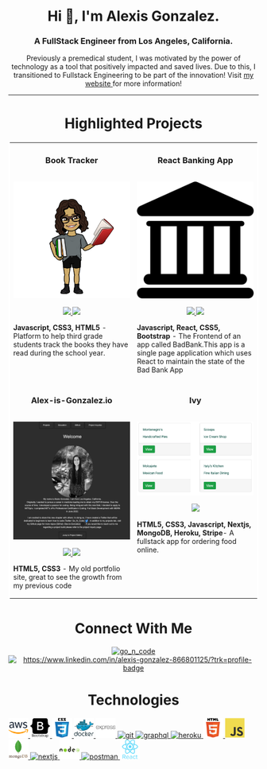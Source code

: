 <h1 align="center">Hi 👋, I'm Alexis Gonzalez.</h1>
<h3 align="center">A FullStack Engineer from Los Angeles, California.</h3>

<p align="center">Previously a premedical student, I was motivated by the power of technology as a tool that positively impacted and saved lives. Due to this, I transitioned to Fullstack Engineering to be part of the innovation! Visit <a href="https://vercel-react-app-black.vercel.app/">my website </a> for more information!
</p>
<hr/>

<h1 align="center"> Highlighted Projects</h1>
<table bordercolor="ffffff">
  
  <tr>
    <td width="50%" valign="top">
      <h3 align="center">Book Tracker</h3>
        <br />
        <a target="_blank" href="https://msreader.netlify.app/">
            <img src="images/teach.png" width="100%" alt="Book App"/>
        </a>
        <br />
        <p align="center">
          
  <a href="https://github.com/Alex-is-Gonzalez/Mr.Reader" target="_blank">
    <img src="https://img.shields.io/static/v1?label=|&message=REPO&color=23555f&style=plastic&logo=github&logo-color=white"/>
  </a>  
  <a href="https://msreader.netlify.app/" target="_blank">
    <img src="https://img.shields.io/static/v1?label=|&message=WEBSITE&color=orange&style=plastic&logo=wordpress&logo-color=white"/>
  </a>
      </p>
        <p><strong>Javascript, CSS3, HTML5 </strong> - Platform to help third grade students track the books they have read during the school year.</p>
    </td>
    <td width="50%" valign="top">
      <h3 align="center">React Banking App</h3>
        <br />
      <a target="_blank" href="http://alexis-gonzalez-banking-app.s3-website-us-west-1.amazonaws.com/#/">
            <img src="images/bank.png" width="100%"  alt="React Banking App"/>
        </a>
        <br />
        <p align="center">
          
  <a href="https://github.com/Alex-is-Gonzalez/Bad_Bank" target="_blank">
    <img src="https://img.shields.io/static/v1?label=|&message=REPO&color=23555f&style=plastic&logo=github&logo-color=white"/>
  </a>
  <a href="http://alexis-gonzalez-banking-app.s3-website-us-west-1.amazonaws.com/#/">
    <img src="https://img.shields.io/static/v1?label=|&message=WEBSITE&color=orange&style=plastic&logo=wordpress&logo-color=white"/>
  </a>
      </p>
        <p><strong>Javascript, React, CSS5, Bootstrap</strong> - The Frontend of an app called BadBank.This app is a single page application which uses React to maintain the state of the Bad Bank App</p>
    </td>
  </tr>
  
  <tr>
    <td width="50%" valign="top">
      <h3 align="center">Alex-is-Gonzalez.io</h3>
      <br />
        <a target="_blank" href="https://github.com/Alex-is-Gonzalez/Alex-is-Gonzalez.github.io">
          <img src="images/port.png" width="100%" alt="Portfolio"/>
        </a>
      <br />
        <p align="center">
  <a href="https://github.com/Alex-is-Gonzalez/Alex-is-Gonzalez.github.io" target="_blank">
    <img src="https://img.shields.io/static/v1?label=|&message=REPO&color=23555f&style=plastic&logo=github&logo-color=white"/>
  </a>
  <a href="https://alex-is-gonzalez.github.io/" target="_blank">
    <img src="https://img.shields.io/static/v1?label=|&message=WEBSITE&color=orange&style=plastic&logo=wordpress&logo-color=white"/>
  </a>
      </p>
        <p><strong>HTML5, CSS3 </strong> - My old portfolio site, great to see the growth from my previous code</p>
    </td>
    <td width="50%" valign="top">
      <h3 align="center">Ivy</h3>
        <br />
        <a target="_blank" href='https://mysterious-cliffs-25536.herokuapp.com/'>
          <img src="images/ivy-1.png" width="100%" alt="Ivy App"/>
        </a>
        <br />
        <p align="center">
          
  <a href="https://github.com/Alex-is-Gonzalez/Food_Order-" target="_blank">
    <img src="https://img.shields.io/static/v1?label=|&message=REPO&color=23555f&style=plastic&logo=github&logo-color=white"/>
<!--   </a>
  <a href="https://mysterious-cliffs-25536.herokuapp.com/" target="_blank">
    <img src="https://img.shields.io/static/v1?label=|&message=WEBSITE&color=orange&style=plastic&logo=wordpress&logo-color=white"/> -->
  </a>
      </p>
        <p><strong>HTML5, CSS3, Javascript, Nextjs, MongoDB, Heroku, Stripe</strong>- A fullstack app for ordering food online.</p>
    </td>
  </tr>
</table>


<h1 align="center">Connect With Me</h1>
<p align="center">
<a href="https://twitter.com/go_n_code" target="blank"><img align="center" src="https://raw.githubusercontent.com/rahuldkjain/github-profile-readme-generator/master/src/images/icons/Social/twitter.svg" alt="go_n_code" height="30" width="40" /></a>
<a href="https://linkedin.com/in/https://www.linkedin.com/in/alexis-gonzalez-866801125/?trk=profile-badge" target="blank"><img align="center" src="https://raw.githubusercontent.com/rahuldkjain/github-profile-readme-generator/master/src/images/icons/Social/linked-in-alt.svg" alt="https://www.linkedin.com/in/alexis-gonzalez-866801125/?trk=profile-badge" height="30" width="40" /></a>
</p>

<h1 align="center">Technologies</h1>
<p align="left"> <a href="https://aws.amazon.com" target="_blank" rel="noreferrer"> <img src="https://raw.githubusercontent.com/devicons/devicon/master/icons/amazonwebservices/amazonwebservices-original-wordmark.svg" alt="aws" width="40" height="40"/> </a> <a href="https://getbootstrap.com" target="_blank" rel="noreferrer"> <img src="https://raw.githubusercontent.com/devicons/devicon/master/icons/bootstrap/bootstrap-plain-wordmark.svg" alt="bootstrap" width="40" height="40"/> </a> <a href="https://www.w3schools.com/css/" target="_blank" rel="noreferrer"> <img src="https://raw.githubusercontent.com/devicons/devicon/master/icons/css3/css3-original-wordmark.svg" alt="css3" width="40" height="40"/> </a> <a href="https://www.docker.com/" target="_blank" rel="noreferrer"> <img src="https://raw.githubusercontent.com/devicons/devicon/master/icons/docker/docker-original-wordmark.svg" alt="docker" width="40" height="40"/> </a> <a href="https://expressjs.com" target="_blank" rel="noreferrer"> <img src="https://raw.githubusercontent.com/devicons/devicon/master/icons/express/express-original-wordmark.svg" alt="express" width="40" height="40"/> </a> <a href="https://git-scm.com/" target="_blank" rel="noreferrer"> <img src="https://www.vectorlogo.zone/logos/git-scm/git-scm-icon.svg" alt="git" width="40" height="40"/> </a> <a href="https://graphql.org" target="_blank" rel="noreferrer"> <img src="https://www.vectorlogo.zone/logos/graphql/graphql-icon.svg" alt="graphql" width="40" height="40"/> </a> <a href="https://heroku.com" target="_blank" rel="noreferrer"> <img src="https://www.vectorlogo.zone/logos/heroku/heroku-icon.svg" alt="heroku" width="40" height="40"/> </a> <a href="https://www.w3.org/html/" target="_blank" rel="noreferrer"> <img src="https://raw.githubusercontent.com/devicons/devicon/master/icons/html5/html5-original-wordmark.svg" alt="html5" width="40" height="40"/> </a> <a href="https://developer.mozilla.org/en-US/docs/Web/JavaScript" target="_blank" rel="noreferrer"> <img src="https://raw.githubusercontent.com/devicons/devicon/master/icons/javascript/javascript-original.svg" alt="javascript" width="40" height="40"/> </a> <a href="https://www.mongodb.com/" target="_blank" rel="noreferrer"> <img src="https://raw.githubusercontent.com/devicons/devicon/master/icons/mongodb/mongodb-original-wordmark.svg" alt="mongodb" width="40" height="40"/> </a> <a href="https://nextjs.org/" target="_blank" rel="noreferrer"> <img src="https://cdn.worldvectorlogo.com/logos/nextjs-2.svg" alt="nextjs" width="40" height="40"/> </a> <a href="https://nodejs.org" target="_blank" rel="noreferrer"> <img src="https://raw.githubusercontent.com/devicons/devicon/master/icons/nodejs/nodejs-original-wordmark.svg" alt="nodejs" width="40" height="40"/> </a> <a href="https://postman.com" target="_blank" rel="noreferrer"> <img src="https://www.vectorlogo.zone/logos/getpostman/getpostman-icon.svg" alt="postman" width="40" height="40"/> </a> <a href="https://reactjs.org/" target="_blank" rel="noreferrer"> <img src="https://raw.githubusercontent.com/devicons/devicon/master/icons/react/react-original-wordmark.svg" alt="react" width="40" height="40"/> </a> </p>
